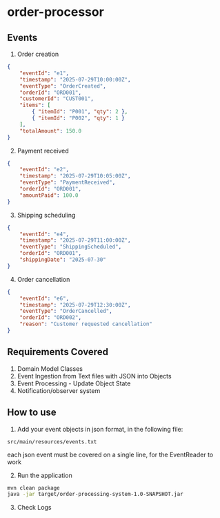 # order-processor

## Events

1. Order creation

```json
{
    "eventId": "e1",
    "timestamp": "2025-07-29T10:00:00Z",
    "eventType": "OrderCreated",
    "orderId": "ORD001",
    "customerId": "CUST001",
    "items": [
        { "itemId": "P001", "qty": 2 },
        { "itemId": "P002", "qty": 1 }
    ],
    "totalAmount": 150.0
}
```

2. Payment received

```json
{
    "eventId": "e2",
    "timestamp": "2025-07-29T10:05:00Z",
    "eventType": "PaymentReceived",
    "orderId": "ORD001",
    "amountPaid": 100.0
}
```
3. Shipping scheduling

```json
{
    "eventId": "e4",
    "timestamp": "2025-07-29T11:00:00Z",
    "eventType": "ShippingScheduled",
    "orderId": "ORD001",
    "shippingDate": "2025-07-30"
}
```

4. Order cancellation

```json
{
    "eventId": "e6",
    "timestamp": "2025-07-29T12:30:00Z",
    "eventType": "OrderCancelled",
    "orderId": "ORD002",
    "reason": "Customer requested cancellation"
}
```

## Requirements Covered

1. Domain Model Classes
2. Event Ingestion from Text files with JSON into Objects
3. Event Processing - Update Object State
4. Notification/observer system

## How to use

1. Add your event objects in json format, in the following file:
``` 
src/main/resources/events.txt
```

each json event must be covered on a single line, for the EventReader to work

2. Run the application

```bash
mvn clean package
java -jar target/order-processing-system-1.0-SNAPSHOT.jar
```

3. Check Logs